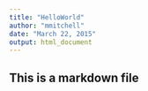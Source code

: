 ```yaml
---
title: "HelloWorld"
author: "mmitchell"
date: "March 22, 2015"
output: html_document
---
```


## This is a markdown file
